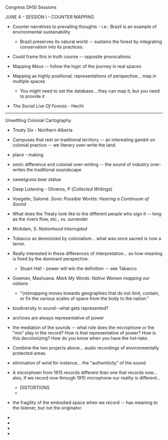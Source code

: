
Congress DHSI Sessions

JUNE 4 - SESSION I - COUNTER MAPPING

- Counter narratives to prevailing thoughts - i.e.: Brazil is an example of environmental sustainability
	- Brazil preserves its natural world -- sustains the forest by integrating conservation into its practices. 

- Could frame this in truth course -- opposite provocations. 
- Mapping *Maus* -- follow the logic of the journey in real spaces
- Mapping as highly positional; representations of perspective... map in multiple spaces
	- You might need to set the database... they can map it, but you need to provide it

- *The Social Live Of Forests* - Hecht

---

Unsettling Colonial Cartography

- Treaty Six - Northern Alberta
- Campuses that rest on traditional territory -- an interesting gambit on colonial practice -- we literary over-write the land. 
- place - making
- sonic difference and colonial over-writing -- the sound of industry over-writes the traditional soundscape
- sweetgrass bear statue
- Deep Listening - Oliveros, P (*Collected Writings*)
- Voegelin, Salomé. *Sonic Possible Worlds: Hearing a Continuum of Sound*
- What does the Treaty look like to the different people who sign it -- long as the rivers flow, etc., vs. surrender
- McAdam, S. *Nationhood Interrupted*
- Tobacco as demonized by colonialism... what was once sacred is now a terror. 
- Really interested in these differences of interpretation... so how meaning is fixed by the dominant perspective. 
	- Stuart Hall - power will win the definition -- see Tabacco
	
- Goeman, Mashuana.	 *Mark My Words: Native Women mapping our nations*
	-  "(re)mapping moves towards geographies that do not limit,  contain, or fix the various scales of space from the body to the nation."

- biodiversity in sound--what gets represented? 
- archives are always representative of power
- the mediation of the sounds -- what role does the microphone or the "mix" play in the record? How is that representative of power? How is this decolonizing? How do you know when you have the hot-take.
- Combine the two projects above... audio recordings of environmentally protected areas.
- elimination of wind for instance... the "authenticity" of the sound
- A micorphoen from 1915 records different than one that records now... also, if we record now through 1915 microphone our reality is different...
	- DISTORTIONS
	- 
- the fragility of the embodied space when we record -- has meaning to the listener, but not the originator. 
- 
- 
- 
- 

